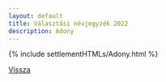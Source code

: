 ```yaml
---
layout: default
title: Választási névjegyzék 2022
description: Adony
---
```


{% include settlementHTMLs/Adony.html %}

[Vissza](../)